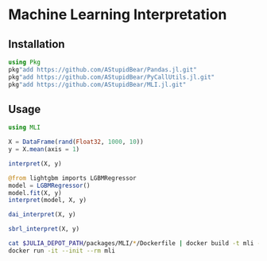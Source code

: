 # Machine Learning Interpretation

## Installation

```julia
using Pkg
pkg"add https://github.com/AStupidBear/Pandas.jl.git"
pkg"add https://github.com/AStupidBear/PyCallUtils.jl.git"
pkg"add https://github.com/AStupidBear/MLI.jl.git"
```

## Usage

```julia
using MLI
```

```julia
X = DataFrame(rand(Float32, 1000, 10))
y = X.mean(axis = 1)
```

```julia
interpret(X, y)
```

```julia
@from lightgbm imports LGBMRegressor
model = LGBMRegressor()
model.fit(X, y)
interpret(model, X, y)
```

```julia
dai_interpret(X, y)
```

```julia
sbrl_interpret(X, y)
```

```bash
cat $JULIA_DEPOT_PATH/packages/MLI/*/Dockerfile | docker build -t mli -
docker run -it --init --rm mli
```
